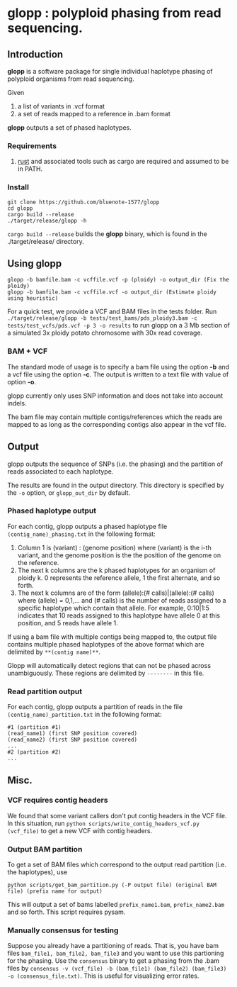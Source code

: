 # glopp : polyploid phasing from read sequencing.

## Introduction

**glopp** is a software package for single individual haplotype phasing of polyploid organisms from read sequencing. 

Given 

1. a list of variants in .vcf format
2. a set of reads mapped to a reference in .bam format

**glopp** outputs a set of phased haplotypes.

### Requirements 

1. [rust](https://www.rust-lang.org/tools/install) and associated tools such as cargo are required and assumed to be in PATH.
### Install

```
git clone https://github.com/bluenote-1577/glopp
cd glopp
cargo build --release
./target/release/glopp -h
```

`cargo build --release` builds the **glopp** binary, which is found in the ./target/release/ directory. 

## Using glopp

```
glopp -b bamfile.bam -c vcffile.vcf -p (ploidy) -o output_dir (Fix the ploidy)
glopp -b bamfile.bam -c vcffile.vcf -o output_dir (Estimate ploidy using heuristic)
```
For a quick test, we provide a VCF and BAM files in the tests folder. Run ``./target/release/glopp -b tests/test_bams/pds_ploidy3.bam -c tests/test_vcfs/pds.vcf -p 3 -o results`` to run glopp on a 3 Mb section of a simulated 3x ploidy potato chromosome with 30x read coverage.

### BAM + VCF
The standard mode of usage is to specify a bam file using the option **-b** and a vcf file using the option **-c**. The output is written to a text file with value of option **-o**. 

glopp currently only uses SNP information and does not take into account indels. 

The bam file may contain multiple contigs/references which the reads are mapped to as long as the corresponding contigs also appear in the vcf file.

## Output

glopp outputs the sequence of SNPs (i.e. the phasing) and the partition of reads associated to each haplotype. 

The results are found in the output directory. This directory is specified by the `-o` option, or `glopp_out_dir` by default.

### Phased haplotype output
For each contig, glopp outputs a phased haplotype file `(contig_name)_phasing.txt` in the following format:

1. Column 1 is (variant) : (genome position) where (variant) is the i-th variant, and the genome position is the the position of the genome on the reference.
2. The next k columns are the k phased haplotypes for an organism of ploidy k. 0 represents the reference allele, 1 the first alternate, and so forth. 
3. The next k columns are of the form (allele):(# calls)|(allele):(# calls) where (allele) = 0,1,... and (# calls) is the number of reads assigned to a specific haplotype which contain that allele. For example, 0:10|1:5 indicates that 10 reads assigned to this haplotype have allele 0 at this position, and 5 reads have allele 1. 

If using a bam file with multiple contigs being mapped to, the output file contains multiple phased haplotypes of the above format which are delimited by `**(contig name)**`.

Glopp will automatically detect regions that can not be phased across unambiguously. These regions are delimited by `--------` in this file. 

### Read partition output 
For each contig, glopp outputs a partition of reads in the file `(contig_name)_partition.txt` in the following format:

```
#1 (partition #1)
(read_name1) (first SNP position covered) 
(read_name2) (first SNP position covered)
...
#2 (partition #2)
...
```
## Misc.

### VCF requires contig headers
We found that some variant callers don't put contig headers in the VCF file. In this situation, run `python scripts/write_contig_headers_vcf.py (vcf_file)` to get a new VCF with contig headers.

### Output BAM partition
To get a set of BAM files which correspond to the output read partition (i.e. the haplotypes), use

``python scripts/get_bam_partition.py (-P output file) (original BAM file) (prefix name for output)``

This will output a set of bams labelled `prefix_name1.bam`, `prefix_name2.bam` and so forth. This script requires pysam.

### Manually consensus for testing

Suppose you already have a partitioning of reads. That is, you have bam files `bam_file1, bam_file2, bam_file3` and you want to use this partioning for the phasing. Use the `consensus` binary to get a phasing from the .bam files by `consensus -v (vcf_file) -b (bam_file1) (bam_file2) (bam_file3) -o (consensus_file.txt)`. This is useful for visualizing error rates.


